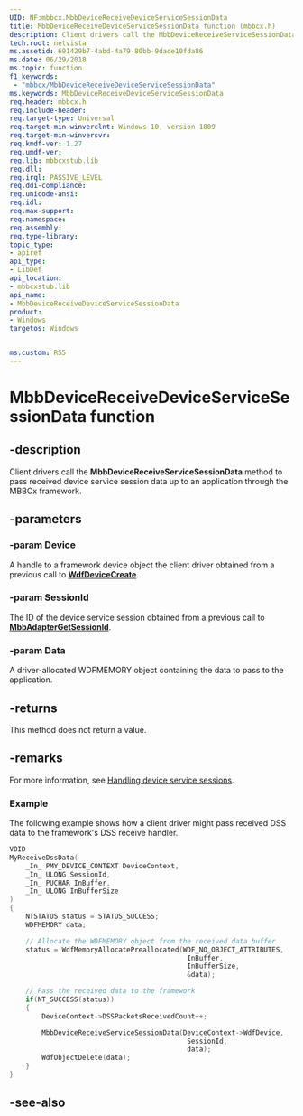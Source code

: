 ```yaml
---
UID: NF:mbbcx.MbbDeviceReceiveDeviceServiceSessionData
title: MbbDeviceReceiveDeviceServiceSessionData function (mbbcx.h)
description: Client drivers call the MbbDeviceReceiveServiceSessionData method to pass received device service session data up to an application through the MBBCx framework.
tech.root: netvista
ms.assetid: 691429b7-4abd-4a79-80bb-9dade10fda86
ms.date: 06/29/2018
ms.topic: function
f1_keywords:
 - "mbbcx/MbbDeviceReceiveDeviceServiceSessionData"
ms.keywords: MbbDeviceReceiveDeviceServiceSessionData
req.header: mbbcx.h
req.include-header:
req.target-type: Universal
req.target-min-winverclnt: Windows 10, version 1809
req.target-min-winversvr:
req.kmdf-ver: 1.27
req.umdf-ver:
req.lib: mbbcxstub.lib
req.dll:
req.irql: PASSIVE_LEVEL
req.ddi-compliance:
req.unicode-ansi:
req.idl:
req.max-support:
req.namespace:
req.assembly:
req.type-library: 
topic_type: 
- apiref
api_type: 
- LibDef
api_location: 
- mbbcxstub.lib
api_name: 
- MbbDeviceReceiveDeviceServiceSessionData
product:
- Windows
targetos: Windows


ms.custom: RS5
---
```


# MbbDeviceReceiveDeviceServiceSessionData function


## -description



Client drivers call the **MbbDeviceReceiveServiceSessionData** method to pass received device service session data up to an application through the MBBCx framework.

## -parameters

### -param Device

A handle to a framework device object the client driver obtained from a previous call to [**WdfDeviceCreate**](../wdfdevice/nf-wdfdevice-wdfdevicecreate.md).

### -param SessionId

The ID of the device service session obtained from a previous call to [**MbbAdapterGetSessionId**](nf-mbbcx-mbbadaptergetsessionid.md).

### -param Data

A driver-allocated WDFMEMORY object containing the data to pass to the application.

## -returns

This method does not return a value.

## -remarks

For more information, see [Handling device service sessions](https://docs.microsoft.com/windows-hardware/drivers/netcx/writing-an-mbbcx-client-driver#handling-device-service-sessions).

### Example

The following example shows how a client driver might pass received DSS data to the framework's DSS receive handler.

```C++
VOID
MyReceiveDssData(
    _In_ PMY_DEVICE_CONTEXT DeviceContext,
    _In_ ULONG SessionId,
    _In_ PUCHAR InBuffer,
    _In_ ULONG InBufferSize
)
{
    NTSTATUS status = STATUS_SUCCESS;
    WDFMEMORY data;

    // Allocate the WDFMEMORY object from the received data buffer
    status = WdfMemoryAllocatePreallocated(WDF_NO_OBJECT_ATTRIBUTES,
                                            InBuffer,
                                            InBufferSize,
                                            &data);

    // Pass the received data to the framework
    if(NT_SUCCESS(status))
    {
        DeviceContext->DSSPacketsReceivedCount++;

        MbbDeviceReceiveServiceSessionData(DeviceContext->WdfDevice,
                                            SessionId,
                                            data);
        WdfObjectDelete(data);
    }
}
```

## -see-also

